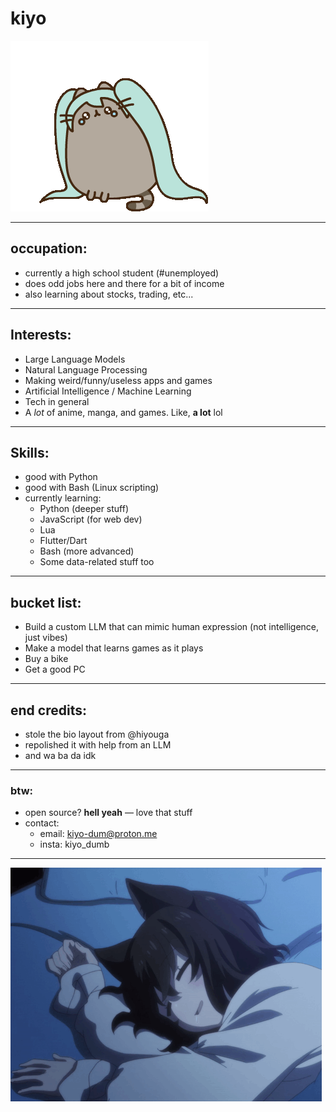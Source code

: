 # kiyo
![](https://github.com/notkiyo/notkiyo/blob/main/hatsune-miku.gif)

---

## occupation:
- currently a high school student (#unemployed)
- does odd jobs here and there for a bit of income
- also learning about stocks, trading, etc...

---

## Interests:
- Large Language Models
- Natural Language Processing
- Making weird/funny/useless apps and games
- Artificial Intelligence / Machine Learning
- Tech in general
- A *lot* of anime, manga, and games. Like, **a lot** lol

---

## Skills:
- good with Python
- good with Bash (Linux scripting)
- currently learning:
  - Python (deeper stuff)
  - JavaScript (for web dev)
  - Lua
  - Flutter/Dart
  - Bash (more advanced)
  - Some data-related stuff too

---

## bucket list:
- Build a custom LLM that can mimic human expression (not intelligence, just vibes)
- Make a model that learns games as it plays
- Buy a bike
- Get a good PC

---

## end credits:
- stole the bio layout from @hiyouga
- repolished it with help from an LLM
- and wa ba da idk

---

### btw:
- open source? **hell yeah** — love that stuff
- contact:
  - email: kiyo-dum@proton.me     
  - insta: kiyo_dumb
---

![](https://github.com/notkiyo/notkiyo/blob/main/anime-fran.gif)

